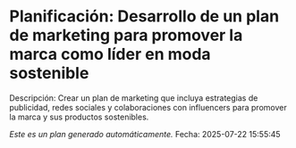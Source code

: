 # Planificación: Desarrollo de un plan de marketing para promover la marca como líder en moda sostenible

Descripción: Crear un plan de marketing que incluya estrategias de publicidad, redes sociales y colaboraciones con influencers para promover la marca y sus productos sostenibles.

*Este es un plan generado automáticamente.*
Fecha: 2025-07-22 15:55:45
